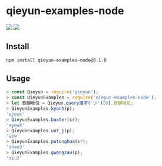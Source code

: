 # qieyun-examples-node

[![](https://badge.fury.io/js/qieyun-examples-node.svg)](https://www.npmjs.com/package/qieyun-examples-node) [![](https://github.com/nk2028/qieyun-examples-node/workflows/Test/badge.svg)](https://github.com/nk2028/qieyun-examples-node/actions?query=workflow%3A%22Test%22)

## Install

```sh
npm install qieyun-examples-node@0.1.0
```

## Usage

```javascript
> const Qieyun = require('qieyun');
> const QieyunExamples = require('qieyun-examples-node');
> let 音韻地位 = Qieyun.query漢字('少')[0].音韻地位;
> QieyunExamples.kyonh(p);
'sjeux'
> QieyunExamples.baxter(sr);
'syewX'
> QieyunExamples.unt_j(p);
'ɕe̋w'
> QieyunExamples.putonghua(sr);
'shao3'
> QieyunExamples.gwongzau(p);
'siu2'
```
